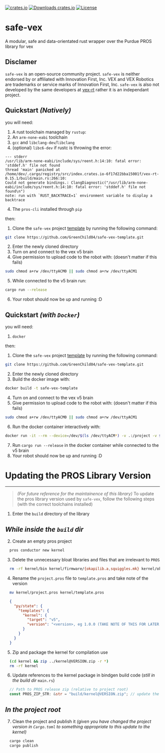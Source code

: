 [![crates.io](https://img.shields.io/crates/v/cargo-rdme.svg)](https://crates.io/crates/safe-vex)
[![Downloads crates.io](https://img.shields.io/crates/d/safe-vex.svg?label=crates.io%20downloads)](https://crates.io/crates/safe-vex)
[![License](https://img.shields.io/crates/l/safe-vex.svg)](./LICENSE.md)

# safe-vex
A modular, safe and data-orientated rust wrapper over the Purdue PROS library for vex

## Disclamer
`safe-vex` is an open-source community project. `safe-vex` is neither endorsed by or affiliated with Innovation First, Inc. VEX and VEX Robotics are trademarks or service marks of Innovation First, Inc. `safe-vex` is also not developed by the same developers at [vex-rt](https://crates.io/crates/vex-rt) rather it is an independant project.

## Quickstart *(Natively)*
you will need:
1. A rust toolchain managed by `rustup`:
2. An `arm-none-eabi` toolchain
3. `gcc` and `libclang-dev`/`libclang`
4. (optional) `libc6-dev` if rustc is throwing the error:
```
--- stderr
/usr/lib/arm-none-eabi/include/sys/reent.h:14:10: fatal error: 'stddef.h' file not found
thread 'main' panicked at /home/dev/.cargo/registry/src/index.crates.io-6f17d22bba15001f/vex-rt-0.15.1/build/main.rs:266:10:
Could not generate bindings.: ClangDiagnostic("/usr/lib/arm-none-eabi/include/sys/reent.h:14:10: fatal error: 'stddef.h' file not found\n")
note: run with `RUST_BACKTRACE=1` environment variable to display a backtrace
```
4. The `pros-cli` installed through `pip`

then:
1. Clone the `safe-vex` project [template](https://github.com/GreenChild04/safe-vex-template) by running the following command:
```sh
git clone https://github.com/GreenChild04/safe-vex-template.git
```
2. Enter the newly cloned directory
3. Turn on and connect to the vex v5 brain
4. Give permission to upload code to the robot with: (doesn't matter if this fails)
```sh
sudo chmod a+rw /dev/ttyACM0 || sudo chmod a+rw /dev/ttyACM1
```
5. While connected to the v5 brain run:
```sh
cargo run --release
```
6. Your robot should now be up and running :D

## Quickstart *(with `Docker`)*
you will need:
1. `docker`

then:
1. Clone the `safe-vex` project [template](https://github.com/GreenChild04/safe-vex-template) by running the following command:
```sh
git clone https://github.com/GreenChild04/safe-vex-template.git
```
2. Enter the newly cloned directory
3. Build the docker image with:
```sh
docker build -t safe-vex-template
```
4. Turn on and connect to the vex v5 brain
5. Give permission to upload code to the robot with: (doesn't matter if this fails)
```sh
sudo chmod a+rw /dev/ttyACM0 || sudo chmod a+rw /dev/ttyACM1
```
6. Run the docker container interactively with:
```sh
docker run -it --rm --device=/dev/$(ls /dev/ttyACM*) -v .:/project -v $HOME/.cargo/registry:/home/dev/.cargo/registry safe-vex-template
```
7. Run `cargo run --release` in the docker container while connected to the v5 brain
8. Your robot should now be up and running :D

# Updating the PROS Library Version
---
> *(For future reference for the maintainence of this library)*
To update the pros library version used by `safe-vex`, follow the following steps (with the correct toolchains installed)
1. Enter the `build` directory of the library
## *While inside the `build` dir*
2. Create an empty pros project
  ```sh
    pros conductor new kernel
  ```
3. Delete the unnecessary bloat libraries and files that are irrelevant to `PROS`
  ```sh
    rm -rf kernel/bin kernel/firmware/{okapilib.a,squiggles.mk} kernel/okapi
  ```
4. Rename the `project.pros` file to `template.pros` and take note of the version
  ```sh
    mv kernel/project.pros kernel/template.pros
  ```
  ```json
    {
      "py/state": {
        "templates": {
          "kernel": {
            "target": "v5",
            "version": "<version>, eg 1.0.0 (TAKE NOTE OF THIS FOR LATER STEPS)",
          }
        }
      }
    }
  ```
5. Zip and package the kernel for compilation use
  ```sh
    (cd kernel && zip ../kernel@VERSION.zip -r *)
    rm -rf kernel
  ```
6. Update references to the kernel package in bindgen build code (*still in the build dir* `main.rs`)
  ```rust
    // Path to PROS release zip (relative to project root)
    const PROS_ZIP_STR: &str = "build/kernel@VERSION.zip"; // update the vesrion
  ```
## *In the project root*
7. Clean the project and publish it *(given you have changed the project version in `Cargo.toml` to something appropriate to this update to the kernel)*
  ```sh
    cargo clean
    cargo publish
  ```
